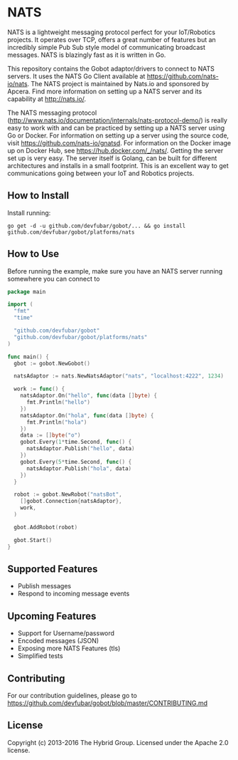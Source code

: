 # NATS

NATS is a lightweight messaging protocol perfect for your IoT/Robotics projects. It operates over TCP, offers a great number of features but an incredibly simple Pub Sub style model of communicating broadcast messages. NATS is blazingly fast as it is written in Go. 

This repository contains the Gobot adaptor/drivers to connect to NATS servers. It uses the NATS Go Client available at https://github.com/nats-io/nats. The NATS project is maintained by Nats.io and sponsored by Apcera. Find more information on setting up a NATS server and its capability at http://nats.io/.

The NATS messaging protocol (http://www.nats.io/documentation/internals/nats-protocol-demo/) is really easy to work with and can be practiced by setting up a NATS server using Go or Docker. For information on setting up a server using the source code, visit https://github.com/nats-io/gnatsd. For information on the Docker image up on Docker Hub, see https://hub.docker.com/_/nats/. Getting the server set up is very easy. The server itself is Golang, can be built for different architectures and installs in a small footprint. This is an excellent way to get communications going between your IoT and Robotics projects.

## How to Install

Install running:

```
go get -d -u github.com/devfubar/gobot/... && go install github.com/devfubar/gobot/platforms/nats
```

## How to Use

Before running the example, make sure you have an NATS server running somewhere you can connect to

```go
package main

import (
  "fmt"
  "time"

  "github.com/devfubar/gobot"
  "github.com/devfubar/gobot/platforms/nats"
)

func main() {
  gbot := gobot.NewGobot()

  natsAdaptor := nats.NewNatsAdaptor("nats", "localhost:4222", 1234)

  work := func() {
    natsAdaptor.On("hello", func(data []byte) {
      fmt.Println("hello")
    })
    natsAdaptor.On("hola", func(data []byte) {
      fmt.Println("hola")
    })
    data := []byte("o")
    gobot.Every(1*time.Second, func() {
      natsAdaptor.Publish("hello", data)
    })
    gobot.Every(5*time.Second, func() {
      natsAdaptor.Publish("hola", data)
    })
  }

  robot := gobot.NewRobot("natsBot",
    []gobot.Connection{natsAdaptor},
    work,
  )

  gbot.AddRobot(robot)

  gbot.Start()
}
```

## Supported Features

* Publish messages
* Respond to incoming message events

## Upcoming Features

* Support for Username/password
* Encoded messages (JSON)
* Exposing more NATS Features (tls)
* Simplified tests

## Contributing

For our contribution guidelines, please go to https://github.com/devfubar/gobot/blob/master/CONTRIBUTING.md

## License

Copyright (c) 2013-2016 The Hybrid Group. Licensed under the Apache 2.0 license.
